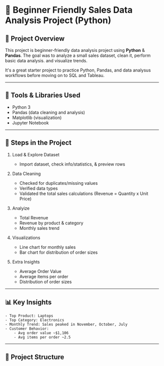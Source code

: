 # 🧾 Beginner Friendly Sales Data Analysis Project (Python)

## 📌 Project Overview
This project is beginner-friendly data analysis project using **Python** & **Pandas**. The goal was to analyze a small sales dataset, clean it, perform basic data analysis. and visualize trends.

It's a great starter project to practice Python, Pandas, and data analysus workflows before moving on to SQL and Tableau.

---

## 🧰 Tools & Libraries Used
- Python 3
- Pandas (data cleaning and analysis)
- Matplotlib (visualization)
- Jupyter Notebook

---

## 🔎 Steps in the Project
1. Load & Explore Dataset
    - Import dataset, check info/statistics, & preview rows

2. Data Cleaning
    - Checked for duplicates/missing values
    - Verified data types
    - Validated the total sales calculations (Revenue = Quantity x Unit Price)

3. Analyize
    - Total Revenue
    - Revenue by product & category
    - Monthly sales trend

4. Visualizations
    - Line chart for monthly sales
    - Bar chart for distribution of order sizes

5. Extra Insights
    - Average Order Value
    - Average items per order
    - Distribution of order sizes

---

## 📊 Key Insights
    - Top Product: Laptops
    - Top Category: Electronics
    - Monthly Trend: Sales peaked in November, October, July
    - Customer Behavior:
        - Avg order value ~$1,106
        - Avg items per order ~2.5

---

## 📁 Project Structure
